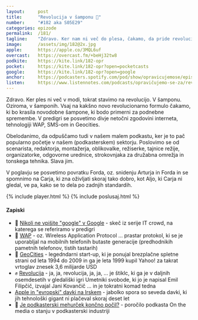 ```yaml
---
layout: 	post
title:  	"Revolucija v šamponu 🧴"
number: 	"#182 aka S05E29"
categories:	epizode
permalink:	/181/
tagline: 	"Zdravo. Ker nam ni več do plesa, čakamo, da pride revolucija. Ali vsaj kakšna nova revolucionarna formula kakšnega šampona, ki bo pripravljen na podnebne spremembe."
image:		/assets/img/182@2x.jpg
apple:		https://apple.co/3MQL6uf
overcast:	https://overcast.fm/+beHj32tw8
podkite:	https://kite.link/182-opr
pocket:		https://kite.link/182-opr?open=pocketcasts
google:		https://kite.link/182-opr?open=google
anchor:		https://podcasters.spotify.com/pod/show/opravicujemose/episodes/Revolucija-v-amponu-e2c5288
listen:		https://www.listennotes.com/podcasts/opravičujemo-se-za/revolucija-v-šamponu-FGqzhH8QCwc/embed/
---
```


Zdravo. Ker ples ni več v modi, tokrat stavimo na revolucijo. V šamponu. Oziroma, v šamponih. Vsaj na kakšno novo revolucionarno formulo čakamo, ki bo krasila novodobne šampone, ki bodo primerni za podnebne spremembe. V predigri se posvetimo divje netočni zgodovini interneta, tehnologiji WAP, SMS-om in Geocities. 

Obelodanimo, da odpuščamo tudi v našem malem podkastu, ker je to pač popularno početje v našem (podkasterskem) sektorju. Poslovimo se od scenarista, redaktorja, montažerja, oblikovalke, režiserke, tajnice režije, organizatorke, odgovorne urednice, strokovnjaka za družabna omrežja in tonskega tehnika. Slava jim. 

V poglavju se posvetimo povratku Forda, oz. snidenju Arturja in Forda in se spomnimo na Carja, ki zna oživljati skoraj tako dobro, kot Aljo, ki Carja ni gledal, ve pa, kako se to dela po zadnjih standardih. 

{% include player.html %}
{% include poslusaj.html %}

<!--break-->

#### Zapiski

- 🔎 [Nikoli ne vpišite "google" v Google](https://www.youtube.com/watch?v=Neikj_kcbOI) - skeč iz serije IT crowd, na katerega se referiramo v predigri 
- 🤳 [WAP](https://en.wikipedia.org/wiki/Wireless_Application_Protocol) - oz. Wireless Application Protocol ... prastar protokol, ki se je uporabljal na mobilnih telefonih butaste generacije (predhodnikih pametnih telefonov, tistih tastarih) 
- 📐 [GeoCities](https://en.wikipedia.org/wiki/GeoCities) - legedndarni start-up, ki je ponujal brezplačne spletne strani od leta 1994 do 2009 in ga je leta 1999 kupil Yahoo! za takrat vrtoglav znesek 3,6 milijarde USD 
- ✊ [Revolucija](https://www.youtube.com/watch?v=9fN3quLhcWI) - ja, ja, revolucija, ja, ja, ... je štiklc, ki ga je v daljnih osemdesetih v gledališki igri Umetniki svobode, ki jo je napisal Emil Filipčič, izvajal Jani Kovančič ... in je tokratni komad tedna 
-  [Apple in "evropski" davki na Irskem](https://en.wikipedia.org/wiki/Apple%27s_EU_tax_dispute) - jabolko spora so seveda davki, ki jih tehnološki gigant ni plačeval skoraj deset let 
- 🎈 [Je podkasterski mehurček končno počil?](https://www.wnycstudios.org/podcasts/otm/segments/has-podcast-bubble-finally-burst-on-the-media) - poročilo podkasta On the media o stanju v podkasterski industriji 